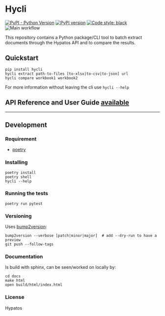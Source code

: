 # Hycli

[![PyPI - Python Version](https://img.shields.io/pypi/pyversions/hycli)](https://pypi.org/project/hycli/)
[![PyPI version](https://badge.fury.io/py/hycli.svg)](https://pypi.org/project/hycli/)
[![Code style: black](https://img.shields.io/badge/code%20style-black-000000.svg)](https://github.com/psf/black)
![Main workflow](https://github.com/hypatos/hycli/workflows/Main%20workflow/badge.svg)

This repository contains a Python package/CLI tool to batch extract documents through the Hypatos API and to compare the results.

## Quickstart

```
pip install hycli
hycli extract path-to-files [to-xlsx|to-csv|to-json] url
hycli compare workbook1 workbook2
```

For more information without leaving the cli use ```hycli --help```

## API Reference and User Guide [available](https://hypatos.github.io/hycli/)

---

## Development

### Requirement

- [poetry](https://python-poetry.org/)

### Installing

```
poetry install
poetry shell
hycli --help
```

### Running the tests

```
poetry run pytest
```

### Versioning

Uses [bump2version](https://github.com/c4urself/bump2version):

```
bump2version --verbose [patch|minor|major]  # add --dry-run to have a preview
git push --follow-tags
```

### Documentation

Is build with sphinx, can be seen/worked on locally by:

```
cd docs
make html
open build/html/index.html
```

### License

Hypatos
